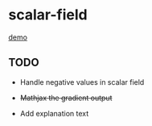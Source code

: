 scalar-field
============

[demo](https://rawgit.com/joebentley/scalar-field/master/index.html)

## TODO

* Handle negative values in scalar field

* ~~Mathjax the gradient output~~

* Add explanation text